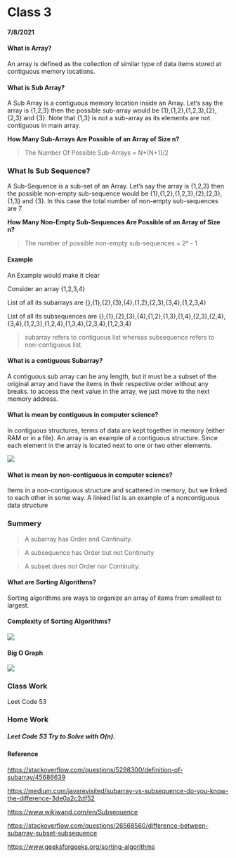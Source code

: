 # Class 3
#### 7/8/2021
#### What is Array?
An array is defined as the collection of similar type of data items stored at contiguous memory locations.

#### What is Sub Array?
A Sub Array is a contiguous memory location inside an Array. Let‘s say the array is {1,2,3} then the possible sub-array would be {1},{1,2},{1,2,3},{2},{2,3} and {3}. Note that {1,3} is not a sub-array as its elements are not contiguous in main array.

**How Many Sub-Arrays Are Possible of an Array of Size n?**
> The Number Of Possible Sub-Arrays = N*(N+1)/2

### What Is Sub Sequence?
A Sub-Sequence is a sub-set of an Array. Let’s say the array is {1,2,3} then the possible non-empty sub-sequence would be {1},{1,2},{1,2,3},{2},{2,3},{1,3} and {3}. In this case the total number of non-empty sub-sequences are 7.

**How Many Non-Empty Sub-Sequences Are Possible of an Array of Size n?**
> The number of possible non-empty sub-sequences = 2ⁿ - 1

#### Example
An Example would make it clear

Consider an array {1,2,3,4}

List of all its subarrays are {},{1},{2},{3},{4},{1,2},{2,3},{3,4},{1,2,3,4}

List of all its subsequences are {},{1},{2},{3},{4},{1,2},{1,3},{1,4},{2,3},{2,4},{3,4},{1,2,3},{1,2,4},{1,3,4},{2,3,4},{1,2,3,4}

> subarray refers to contiguous list whereas subsequence refers to non-contiguous list.


#### What is a contiguous Subarray?
A contiguous sub array can be any length, but it must be a subset of the original array and have the items in their respective order without any breaks. to access the next value in the array, we just move to the next memory address.

#### What is mean by contiguous in computer science?
In contiguous structures, terms of data are kept together in memory (either RAM or in a file). An array is an example of a contiguous structure. Since each element in the array is located next to one or two other elements.

![](https://i.ibb.co/gt5bGtJ/contiguous-array.jpg)

#### What is mean by non-contiguous in computer science?
Items in a non-contiguous structure and scattered in memory, but we linked to each other in some way. A linked list is an example of a noncontiguous data structure


### Summery
> A subarray has Order and Continuity.

> A subsequence has Order but not Continuity

> A subset does not Order nor Continuity.

#### What are Sorting Algorithms?
Sorting algorithms are ways to organize an array of items from smallest to largest.

#### Complexity of Sorting Algorithms?

![](https://i.ibb.co/54Q5jQf/timecofsalgo.png)

#### Big O Graph
![](https://i.ibb.co/kJ9vS36/Big-O-Graph.png)

### Class Work

Leet Code 53

### Home Work 
##### Leet Code 53 Try to Solve with O(n).

#### Reference
https://stackoverflow.com/questions/5298300/definition-of-subarray/45686639

https://medium.com/javarevisited/subarray-vs-subsequence-do-you-know-the-difference-3de0a2c2df52

https://www.wikiwand.com/en/Subsequence

https://stackoverflow.com/questions/26568560/difference-between-subarray-subset-subsequence

https://www.geeksforgeeks.org/sorting-algorithms